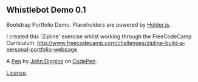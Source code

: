 Whistlebot Demo 0.1
-------------------
Bootstrap Portfolio Demo.  Placeholders are powered by [Holder.js](https://github.com/imsky/holder).

I created this 'Zipline' exercise whilst working through the FreeCodeCamp Curriculum: http://www.freecodecamp.com/challenges/zipline-build-a-personal-portfolio-webpage

A [Pen](http://codepen.io/Astroknit/pen/eBEPzX) by [John Diggins](http://codepen.io/Astroknit) on [CodePen](http://codepen.io/).

[License](http://codepen.io/Astroknit/pen/eBEPzX/license).